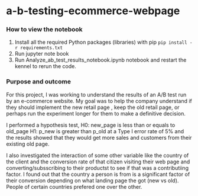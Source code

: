 # a-b-testing-ecommerce-webpage

### How to view the notebook

1. Install all the required Python packages (libraries) with pip
`pip install -r requirements.txt`
2. Run jupyter note book
3. Run Analyze_ab_test_results_notebook.ipynb notebook and restart the kennel to rerun the code. 

### Purpose and outcome

For this project, I was working to understand the results of an A/B test run by an e-commerce website. My goal was to 
help the company understand if they should implement the new retail page , keep the old retail page, or perhaps run the 
experiment longer for them to make a definitive decision.

I performed a hypothesis test, H0: new_page is less than or equals to old_page H1: p_new is greater than p_old at a 
Type I error rate of 5% and the results showed that they would get more sales and customers from their existing old page. 

I also investigated the interaction of some other variable like the country of the client and the conversion rate of that citizen 
visiting their web page and converting/subsscribing to their productst to see if that was a contributiing factor.  I found out that the country a person is from is a significant factor of their conversion depending on what landing page the got (new vs old). People of certain countries prefered one over the other. 
